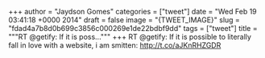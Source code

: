 
+++
author = "Jaydson Gomes"
categories = ["tweet"]
date = "Wed Feb 19 03:41:18 +0000 2014"
draft = false
image = "{TWEET_IMAGE}"
slug = "fdad4a7b8d0b699c3856c000269e1de22bdbf9dd"
tags = ["tweet"]
title = """RT @getify: If it is poss..."""
+++
RT @getify: If it is possible to literally fall in love with a website, i am smitten: http://t.co/aJKnRHZGDR

